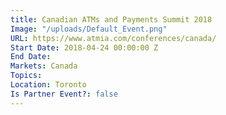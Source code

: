 ```yaml
---
title: Canadian ATMs and Payments Summit 2018
Image: "/uploads/Default_Event.png"
URL: https://www.atmia.com/conferences/canada/
Start Date: 2018-04-24 00:00:00 Z
End Date: 
Markets: Canada
Topics: 
Location: Toronto
Is Partner Event?: false
---
```


